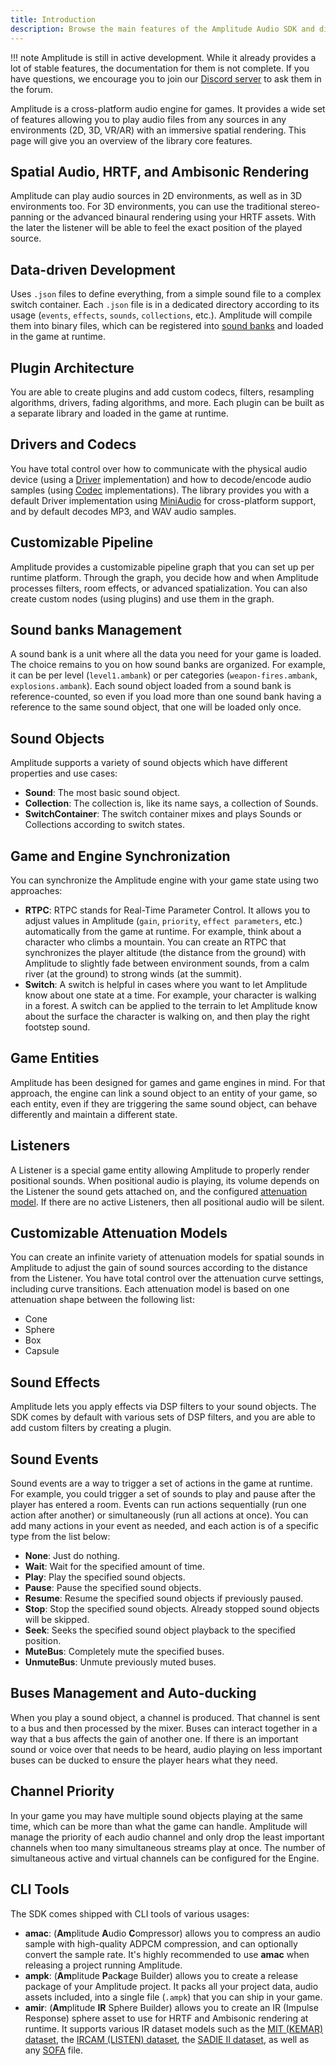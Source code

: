```yaml
---
title: Introduction
description: Browse the main features of the Amplitude Audio SDK and discover why this open-source library will be useful for your next game.
---
```


!!! note
    Amplitude is still in active development. While it already provides a lot of stable features, the documentation for
    them is not complete. If you have questions, we encourage you to join our [Discord server](https://discord.gg/QR2uBpzJ5f)
    to ask them in the forum.

Amplitude is a cross-platform audio engine for games. It provides a wide set of features allowing you to play audio
files from any sources in any environments (2D, 3D, VR/AR) with an immersive spatial rendering. This page will give you
an overview of the library core features.

## Spatial Audio, HRTF, and Ambisonic Rendering

Amplitude can play audio sources in 2D environments, as well as in 3D environments too. For 3D environments, you can use
the traditional stereo-panning or the advanced binaural rendering using your HRTF assets. With the later the listener
will be able to feel the exact position of the played source.

## Data-driven Development

Uses `.json` files to define everything, from a simple sound file to a complex switch container. Each `.json` file is in
a dedicated directory according to its usage (`events`, `effects`, `sounds`, `collections`, etc.). Amplitude will
compile them into binary files, which can be registered into [sound banks](#sound-banks-management) and loaded in the
game at runtime.

## Plugin Architecture

You are able to create plugins and add custom codecs, filters, resampling algorithms, drivers, fading algorithms, and
more. Each plugin can be built as a separate library and loaded in the game at runtime.

## Drivers and Codecs

You have total control over how to communicate with the physical audio device (using a [Driver](/api/structSparkyStudios_1_1Audio_1_1Amplitude_1_1Driver)
implementation) and how to decode/encode audio samples (using [Codec](/api/structSparkyStudios_1_1Audio_1_1Amplitude_1_1Codec)
implementations). The library provides you with a default Driver implementation using [MiniAudio](http://miniaud.io) for
cross-platform support, and by default decodes MP3, and WAV audio samples.

## Customizable Pipeline

Amplitude provides a customizable pipeline graph that you can set up per runtime platform. Through the graph, you decide
how and when Amplitude processes filters, room effects, or advanced spatialization. You can also create custom nodes
(using plugins) and use them in the graph.

## Sound banks Management

A sound bank is a unit where all the data you need for your game is loaded. The choice remains to you on how sound banks
are organized. For example, it can be per level (`level1.ambank`) or per categories (`weapon-fires.ambank`,
`explosions.ambank`). Each sound object loaded from a sound bank is reference-counted, so even if you load more than one
sound bank having a reference to the same sound object, that one will be loaded only once.

## Sound Objects

Amplitude supports a variety of sound objects which have different properties and use cases:

- **Sound**: The most basic sound object.
- **Collection**: The collection is, like its name says, a collection of Sounds.
- **SwitchContainer**: The switch container mixes and plays Sounds or Collections according to switch states.

## Game and Engine Synchronization

You can synchronize the Amplitude engine with your game state using two approaches:

- **RTPC**: RTPC stands for Real-Time Parameter Control. It allows you to adjust values in Amplitude (`gain`, `priority`,
`effect parameters`, etc.) automatically from the game at runtime. For example, think about a character who climbs a
mountain. You can create an RTPC that synchronizes the player altitude (the distance from the ground) with Amplitude to
slightly fade between environment sounds, from a calm river (at the ground) to strong winds (at the summit).
- **Switch**: A switch is helpful in cases where you want to let Amplitude know about one state at a time. For example,
your character is walking in a forest. A switch can be applied to the terrain to let Amplitude know about the surface
the character is walking on, and then play the right footstep sound.

## Game Entities

Amplitude has been designed for games and game engines in mind. For that approach, the engine can link a sound object to
an entity of your game, so each entity, even if they are triggering the same sound object, can behave differently and
maintain a different state.

## Listeners

A Listener is a special game entity allowing Amplitude to properly render positional sounds. When positional audio is
playing, its volume depends on the Listener the sound gets attached on, and the configured [attenuation model](#customizable-attenuation-models).
If there are no active Listeners, then all positional audio will be silent.

## Customizable Attenuation Models

You can create an infinite variety of attenuation models for spatial sounds in Amplitude to adjust the gain of sound
sources according to the distance from the Listener. You have total control over the attenuation curve settings,
including curve transitions. Each attenuation model is based on one attenuation shape between the following list:

- Cone
- Sphere
- Box
- Capsule

## Sound Effects

Amplitude lets you apply effects via DSP filters to your sound objects. The SDK comes by default with various sets of
DSP filters, and you are able to add custom filters by creating a plugin.

## Sound Events

Sound events are a way to trigger a set of actions in the game at runtime. For example, you could trigger a set of
sounds to play and pause after the player has entered a room. Events can run actions sequentially (run one action after
another) or simultaneously (run all actions at once). You can add many actions in your event as needed, and each action
is of a specific type from the list below:

- **None**: Just do nothing.
- **Wait**: Wait for the specified amount of time.
- **Play**: Play the specified sound objects.
- **Pause**: Pause the specified sound objects.
- **Resume**: Resume the specified sound objects if previously paused.
- **Stop**: Stop the specified sound objects. Already stopped sound objects will be skipped.
- **Seek**: Seeks the specified sound object playback to the specified position.
- **MuteBus**: Completely mute the specified buses.
- **UnmuteBus**: Unmute previously muted buses.

## Buses Management and Auto-ducking

When you play a sound object, a channel is produced. That channel is sent to a bus and then processed by the mixer.
Buses can interact together in a way that a bus affects the gain of another one. If there is an important sound or voice
over that needs to be heard, audio playing on less important buses can be ducked to ensure the player hears what they need.

## Channel Priority

In your game you may have multiple sound objects playing at the same time, which can be more than what the game can
handle. Amplitude will manage the priority of each audio channel and only drop the least important channels when too
many simultaneous streams play at once. The number of simultaneous active and virtual channels can be configured for
the Engine.

## CLI Tools

The SDK comes shipped with CLI tools of various usages:

- **amac**: (**Am**plitude **A**udio **C**ompressor) allows you to compress an audio sample with high-quality ADPCM
compression, and can optionally convert the sample rate. It's highly recommended to use **amac** when releasing a
project running Amplitude.
- **ampk**: (**Am**plitude **P**ac**k**age Builder) allows you to create a release package of your Amplitude project. It
packs all your project data, audio assets included, into a single file (`.ampk`) that you can ship in your game.
- **amir**: (**Am**plitude **IR** Sphere Builder) allows you to create an IR (Impulse Response) sphere asset to use for
HRTF and Ambisonic rendering at runtime. It supports various IR dataset models such as the [MIT (KEMAR) dataset](http://sound.media.mit.edu/resources/KEMAR.html),
the [IRCAM (LISTEN) dataset](http://recherche.ircam.fr/equipes/salles/listen/download.html), the [SADIE II dataset](https://www.york.ac.uk/sadie-project/database.html), as well as any [SOFA](https://sofaconventions.org) file.
